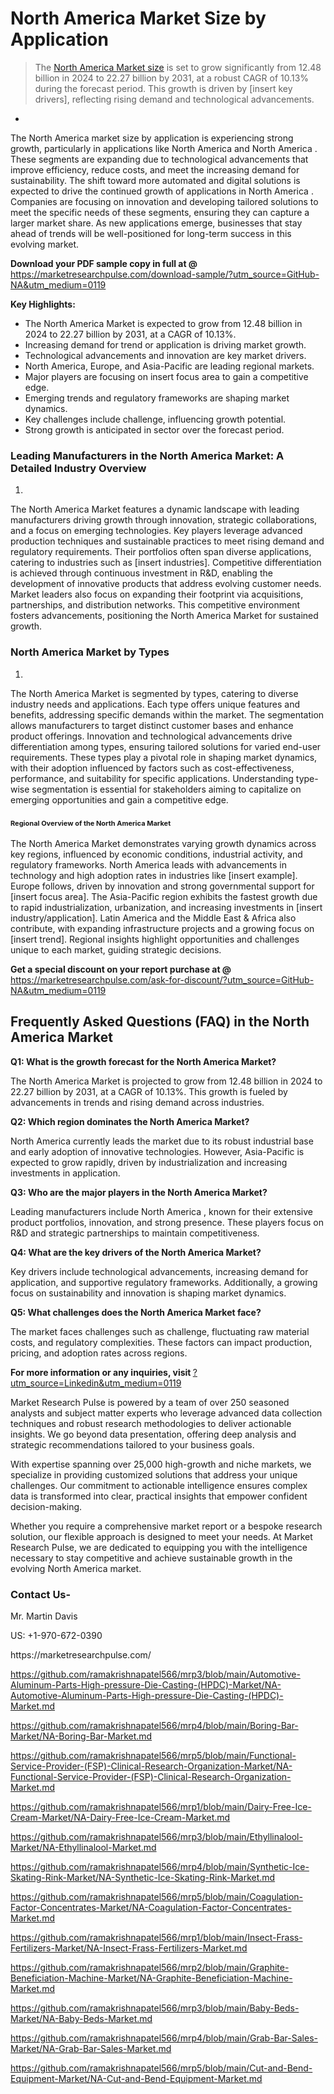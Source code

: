 <h1>North America  Market&nbsp;Size by Application</h1><blockquote><p>The <a href="https://marketresearchpulse.com/download-sample/?utm_source=GitHub-NA&amp;utm_medium=0119">North America  Market size</a> is set to grow significantly from 12.48 billion in 2024 to 22.27 billion by 2031, at a robust CAGR of 10.13% during the forecast period. This growth is driven by [insert key drivers], reflecting rising demand and technological advancements.</p></blockquote><ul><li></li></ul><p>The North America  market size by application is experiencing strong growth, particularly in applications like North America  and North America . These segments are expanding due to technological advancements that improve efficiency, reduce costs, and meet the increasing demand for sustainability. The shift toward more automated and digital solutions is expected to drive the continued growth of applications in North America . Companies are focusing on innovation and developing tailored solutions to meet the specific needs of these segments, ensuring they can capture a larger market share. As new applications emerge, businesses that stay ahead of trends will be well-positioned for long-term success in this evolving market.</p><p><strong>Download your PDF sample copy in full at @ </strong><a href="https://marketresearchpulse.com/download-sample/?utm_source=GitHub-NA&amp;utm_medium=0119">https://marketresearchpulse.com/download-sample/?utm_source=GitHub-NA&amp;utm_medium=0119</a></p><p><strong>Key Highlights: </strong></p><ul><li>The North America  Market is expected to grow from 12.48 billion in 2024 to 22.27 billion by 2031, at a CAGR of 10.13%.</li><li>Increasing demand for trend or application is driving market growth.</li><li>Technological advancements and innovation are key market drivers.</li><li>North America, Europe, and Asia-Pacific are leading regional markets.</li><li>Major players are focusing on insert focus area to gain a competitive edge.</li><li>Emerging trends and regulatory frameworks are shaping market dynamics.</li><li>Key challenges include challenge, influencing growth potential.</li><li>Strong growth is anticipated in sector over the forecast period.</li></ul><h3>Leading Manufacturers in the North America  Market: A Detailed Industry Overview</h3><ol><li></li></ol><div class="flex max-w-full flex-col flex-grow"><div class="min-h-8 text-message flex w-full flex-col items-end gap-2 whitespace-normal break-words [.text-message+&amp;]:mt-5" dir="auto" data-message-author-role="assistant" data-message-id="fd8432e4-4910-450d-b182-61b7bfb0a01f" data-message-model-slug="gpt-4o"><div class="flex w-full flex-col gap-1 empty:hidden first:pt-[3px]"><div class="markdown prose w-full break-words dark:prose-invert light"><p>The North America  Market features a dynamic landscape with leading manufacturers driving growth through innovation, strategic collaborations, and a focus on emerging technologies. Key players leverage advanced production techniques and sustainable practices to meet rising demand and regulatory requirements. Their portfolios often span diverse applications, catering to industries such as [insert industries]. Competitive differentiation is achieved through continuous investment in R&amp;D, enabling the development of innovative products that address evolving customer needs. Market leaders also focus on expanding their footprint via acquisitions, partnerships, and distribution networks. This competitive environment fosters advancements, positioning the North America  Market for sustained growth.</p></div></div></div></div><h3>North America  Market by Types</h3><ol><li></li></ol><div class="flex max-w-full flex-col flex-grow"><div class="min-h-8 text-message flex w-full flex-col items-end gap-2 whitespace-normal break-words [.text-message+&amp;]:mt-5" dir="auto" data-message-author-role="assistant" data-message-id="084470be-0bb7-4664-bddf-5156b4f41249" data-message-model-slug="gpt-4o-mini"><div class="flex w-full flex-col gap-1 empty:hidden first:pt-[3px]"><div class="markdown prose w-full break-words dark:prose-invert light"><p>The North America  Market is segmented by types, catering to diverse industry needs and applications. Each type offers unique features and benefits, addressing specific demands within the market. The segmentation allows manufacturers to target distinct customer bases and enhance product offerings. Innovation and technological advancements drive differentiation among types, ensuring tailored solutions for varied end-user requirements. These types play a pivotal role in shaping market dynamics, with their adoption influenced by factors such as cost-effectiveness, performance, and suitability for specific applications. Understanding type-wise segmentation is essential for stakeholders aiming to capitalize on emerging opportunities and gain a competitive edge.</p></div></div></div></div><h3><span style="font-size: 11px;">Regional Overview of the North America  Market</span></h3><div class="flex max-w-full flex-col flex-grow"><div class="min-h-8 text-message flex w-full flex-col items-end gap-2 whitespace-normal break-words [.text-message+&amp;]:mt-5" dir="auto" data-message-author-role="assistant" data-message-id="e9038762-ce64-4e30-91c9-9bd413514231" data-message-model-slug="gpt-4o-mini"><div class="flex w-full flex-col gap-1 empty:hidden first:pt-[3px]"><div class="markdown prose w-full break-words dark:prose-invert light"><p>The North America  Market demonstrates varying growth dynamics across key regions, influenced by economic conditions, industrial activity, and regulatory frameworks. North America leads with advancements in technology and high adoption rates in industries like [insert example]. Europe follows, driven by innovation and strong governmental support for [insert focus area]. The Asia-Pacific region exhibits the fastest growth due to rapid industrialization, urbanization, and increasing investments in [insert industry/application]. Latin America and the Middle East &amp; Africa also contribute, with expanding infrastructure projects and a growing focus on [insert trend]. Regional insights highlight opportunities and challenges unique to each market, guiding strategic decisions.</p></div></div></div></div><p><strong>Get a special discount on your report purchase at @ </strong><a href="https://marketresearchpulse.com/ask-for-discount/?utm_source=GitHub-NA&amp;utm_medium=0119">https://marketresearchpulse.com/ask-for-discount/?utm_source=GitHub-NA&amp;utm_medium=0119</a></p><h2>Frequently Asked Questions (FAQ) in the North America  Market</h2><p><strong>Q1: What is the growth forecast for the North America  Market?</strong></p><p>The North America  Market is projected to grow from 12.48 billion in 2024 to 22.27 billion by 2031, at a CAGR of 10.13%. This growth is fueled by advancements in trends and rising demand across industries.</p><p><strong>Q2: Which region dominates the North America  Market?</strong></p><p>North America currently leads the market due to its robust industrial base and early adoption of innovative technologies. However, Asia-Pacific is expected to grow rapidly, driven by industrialization and increasing investments in application.</p><p><strong>Q3: Who are the major players in the North America  Market?</strong></p><p>Leading manufacturers include North America , known for their extensive product portfolios, innovation, and strong presence. These players focus on R&amp;D and strategic partnerships to maintain competitiveness.</p><p><strong>Q4: What are the key drivers of the North America  Market?</strong></p><p>Key drivers include technological advancements, increasing demand for application, and supportive regulatory frameworks. Additionally, a growing focus on sustainability and innovation is shaping market dynamics.</p><p><strong>Q5: What challenges does the North America  Market face?</strong></p><p>The market faces challenges such as challenge, fluctuating raw material costs, and regulatory complexities. These factors can impact production, pricing, and adoption rates across regions.</p><p><strong>For more information or any inquiries, visit&nbsp;</strong><a href="?utm_source=Linkedin&utm_medium=0119">?utm_source=Linkedin&utm_medium=0119</a></p><p>Market Research Pulse is powered by a team of over 250 seasoned analysts and subject matter experts who leverage advanced data collection techniques and robust research methodologies to deliver actionable insights. We go beyond data presentation, offering deep analysis and strategic recommendations tailored to your business goals.</p><p>With expertise spanning over 25,000 high-growth and niche markets, we specialize in providing customized solutions that address your unique challenges. Our commitment to actionable intelligence ensures complex data is transformed into clear, practical insights that empower confident decision-making.</p><p>Whether you require a comprehensive market report or a bespoke research solution, our flexible approach is designed to meet your needs. At Market Research Pulse, we are dedicated to equipping you with the intelligence necessary to stay competitive and achieve sustainable growth in the evolving North America  market.</p><h3><strong>Contact Us-</strong></h3><p>Mr. Martin Davis</p><p>US: +1-970-672-0390</p><p>https://marketresearchpulse.com/</p><p><a href="https://github.com/ramakrishnapatel566/mrp3/blob/main/Automotive-Aluminum-Parts-High-pressure-Die-Casting-(HPDC)-Market/NA-Automotive-Aluminum-Parts-High-pressure-Die-Casting-(HPDC)-Market.md">https://github.com/ramakrishnapatel566/mrp3/blob/main/Automotive-Aluminum-Parts-High-pressure-Die-Casting-(HPDC)-Market/NA-Automotive-Aluminum-Parts-High-pressure-Die-Casting-(HPDC)-Market.md</a></p><p><a href="https://github.com/ramakrishnapatel566/mrp4/blob/main/Boring-Bar-Market/NA-Boring-Bar-Market.md">https://github.com/ramakrishnapatel566/mrp4/blob/main/Boring-Bar-Market/NA-Boring-Bar-Market.md</a></p><p><a href="https://github.com/ramakrishnapatel566/mrp5/blob/main/Functional-Service-Provider-(FSP)-Clinical-Research-Organization-Market/NA-Functional-Service-Provider-(FSP)-Clinical-Research-Organization-Market.md">https://github.com/ramakrishnapatel566/mrp5/blob/main/Functional-Service-Provider-(FSP)-Clinical-Research-Organization-Market/NA-Functional-Service-Provider-(FSP)-Clinical-Research-Organization-Market.md</a></p><p><a href="https://github.com/ramakrishnapatel566/mrp1/blob/main/Dairy-Free-Ice-Cream-Market/NA-Dairy-Free-Ice-Cream-Market.md">https://github.com/ramakrishnapatel566/mrp1/blob/main/Dairy-Free-Ice-Cream-Market/NA-Dairy-Free-Ice-Cream-Market.md</a></p><p><a href="https://github.com/ramakrishnapatel566/mrp3/blob/main/Ethyllinalool-Market/NA-Ethyllinalool-Market.md">https://github.com/ramakrishnapatel566/mrp3/blob/main/Ethyllinalool-Market/NA-Ethyllinalool-Market.md</a></p><p><a href="https://github.com/ramakrishnapatel566/mrp4/blob/main/Synthetic-Ice-Skating-Rink-Market/NA-Synthetic-Ice-Skating-Rink-Market.md">https://github.com/ramakrishnapatel566/mrp4/blob/main/Synthetic-Ice-Skating-Rink-Market/NA-Synthetic-Ice-Skating-Rink-Market.md</a></p><p><a href="https://github.com/ramakrishnapatel566/mrp5/blob/main/Coagulation-Factor-Concentrates-Market/NA-Coagulation-Factor-Concentrates-Market.md">https://github.com/ramakrishnapatel566/mrp5/blob/main/Coagulation-Factor-Concentrates-Market/NA-Coagulation-Factor-Concentrates-Market.md</a></p><p><a href="https://github.com/ramakrishnapatel566/mrp1/blob/main/Insect-Frass-Fertilizers-Market/NA-Insect-Frass-Fertilizers-Market.md">https://github.com/ramakrishnapatel566/mrp1/blob/main/Insect-Frass-Fertilizers-Market/NA-Insect-Frass-Fertilizers-Market.md</a></p><p><a href="https://github.com/ramakrishnapatel566/mrp2/blob/main/Graphite-Beneficiation-Machine-Market/NA-Graphite-Beneficiation-Machine-Market.md">https://github.com/ramakrishnapatel566/mrp2/blob/main/Graphite-Beneficiation-Machine-Market/NA-Graphite-Beneficiation-Machine-Market.md</a></p><p><a href="https://github.com/ramakrishnapatel566/mrp3/blob/main/Baby-Beds-Market/NA-Baby-Beds-Market.md">https://github.com/ramakrishnapatel566/mrp3/blob/main/Baby-Beds-Market/NA-Baby-Beds-Market.md</a></p><p><a href="https://github.com/ramakrishnapatel566/mrp4/blob/main/Grab-Bar-Sales-Market/NA-Grab-Bar-Sales-Market.md">https://github.com/ramakrishnapatel566/mrp4/blob/main/Grab-Bar-Sales-Market/NA-Grab-Bar-Sales-Market.md</a></p><p><a href="https://github.com/ramakrishnapatel566/mrp5/blob/main/Cut-and-Bend-Equipment-Market/NA-Cut-and-Bend-Equipment-Market.md">https://github.com/ramakrishnapatel566/mrp5/blob/main/Cut-and-Bend-Equipment-Market/NA-Cut-and-Bend-Equipment-Market.md</a></p>
